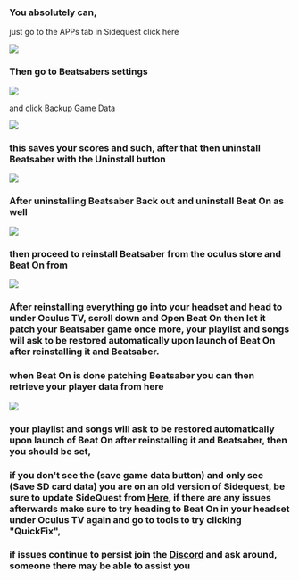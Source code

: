 ### You absolutely can,
just go to the APPs tab in Sidequest click here

![](https://cdn.discordapp.com/attachments/608376262347587595/608407563263803396/Screenshot_1081.png)



### Then go to Beatsabers settings

![](https://cdn.discordapp.com/attachments/608376262347587595/608408734515068943/Beatsaber_setting.png)



and click Backup Game Data

![](https://cdn.discordapp.com/attachments/608376262347587595/608409252272406607/backups.png)



### this saves your scores and such, after that then uninstall Beatsaber with the Uninstall button

![](https://cdn.discordapp.com/attachments/608376262347587595/608405621741715487/Uninstall.png)




### After uninstalling Beatsaber Back out and uninstall Beat On as well

![](https://cdn.discordapp.com/attachments/608376262347587595/608398315914133520/Screenshot_1080.png)



### then proceed to reinstall Beatsaber from the oculus store and Beat On from

 [![](https://cdn.discordapp.com/attachments/608376262347587595/610258661109006347/Screenshot_1198.png)](https://sidequestvr.com/#/app/14) 


### After reinstalling everything go into your headset and head to under Oculus TV, scroll down and Open Beat On then let it patch your Beatsaber game once more, your playlist and songs will ask to be restored automatically upon launch of Beat On after reinstalling it and Beatsaber.

### when Beat On is done patching Beatsaber you can then retrieve your player data from here

![](https://cdn.discordapp.com/attachments/608376262347587595/608410316706938900/backups.png)

### your playlist and songs will ask to be restored automatically upon launch of Beat On after reinstalling it and Beatsaber, then you should be set, 

### if you don't see the (save game data button) and only see (Save SD card data) you are on an old version of Sidequest, be sure to update SideQuest from [Here](https://sidequestvr.com/#/setup-howto), if there are any issues afterwards make sure to try heading to Beat On in your headset under Oculus TV again  and go to tools to try clicking "QuickFix", 

### if issues continue to persist join the [Discord](https://discord.me/sidequestvr) and ask around, someone there may be able to assist you
